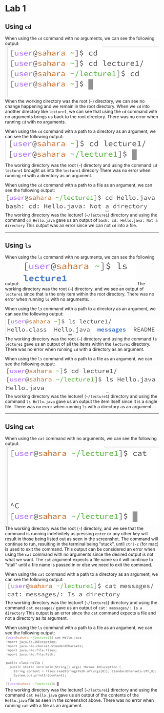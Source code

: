 # Lab 1

## Using `cd`
When using the `cd` command with no arguments, we can see the following output:
![Image](https://github.com/oowretep/cse15l-lab-reports/blob/main/cd%20no%20arg.png) 
When the working directory was the root (`~`) directory, we can see no change happening and we remain in the root directory.
When we `cd` into another directory like `lecture1`, we can see that using the `cd` command with no arguments brings us back to the root directory.
There was no error when running `cd` with no arguments.

When using the `cd` command with a path to a directory as an argument, we can see the following output:
![Image](https://github.com/oowretep/cse15l-lab-reports/blob/main/cd%20dir.png) 
The working directory was the root (`~`) directory and using the command `cd lecture1` brought us into the `lecture1` direcory
There was no error when running `cd` with a directory as an argument.

When using the `cd` command with a path to a file as an argument, we can see the following output:
![Image](https://github.com/oowretep/cse15l-lab-reports/blob/main/cd%20file.png) 
The working directory was the lecture1 (`~/lecture1`) directory and using the command `cd Hello.java` gave us an output of `bash: cd: Hello.java: Not a directory`
This output was an error since we can not `cd` into a file.

---

## Using `ls`
When using the `ls` command with no arguments, we can see the following output:
![Image](https://github.com/oowretep/cse15l-lab-reports/blob/main/ls%20no%20arg.png)
The working directory was the root (`~`) directory, and we see an output of `lecture1` since that is the only item within the root directory. 
There was no error when running `ls` with no arguments.

When using the `ls` command with a path to a directory as an argument, we can see the following output:
![Image](https://github.com/oowretep/cse15l-lab-reports/blob/main/ls%20dir.png) 
The working directory was the root (`~`) directory and using the command `ls lecture1` gave us an output of all the items within the `lecture1` directory.
There was no error when running `cd` with a directory as an argument.

When using the `ls` command with a path to a file as an argument, we can see the following output:
![Image](https://github.com/oowretep/cse15l-lab-reports/blob/main/ls%20file.png) 
The working directory was the lecture1 (`~/lecture1`) directory and using the command `ls Hello.java` gave us an output the item itself since it is a single file.
There was no error when running `ls` with a directory as an argument.

---

## Using `cat`
When using the `cat` command with no arguments, we can see the following output:
![Image](https://github.com/oowretep/cse15l-lab-reports/blob/main/cat%20no%20arg.png)
The working directory was the root (`~`) directory, and we see that the command is running indefinitely as pressing `enter` or any other key will result in those being listed out as seen in the screenshot. The command will continue to run, resulting in the terminal being "stuck", until `ctrl-c` (for mac) is used to exit the command. 
This output can be considered an error when using the `cat` command with no arguments since the desired output is not what we want. The `cat` argument expects a file name so it will continue to "stall" until a file name is passed in or else we need to exit the command.

When using the `cat` command with a path to a directory as an argument, we can see the following output:
![Image](https://github.com/oowretep/cse15l-lab-reports/blob/main/cat%20dir.png) 
The working directory was the lecture1 (`~/lecture1`) directory and using the command `cat messages/` gave us an output of `cat: messages/: Is a directory`
This output is an error since the `cat` command expects a file and not a directory as its argument.

When using the `ls` command with a path to a file as an argument, we can see the following output:
![Image](https://github.com/oowretep/cse15l-lab-reports/blob/main/cat%20file.png) 
The working directory was the lecture1 (`~/lecture1`) directory and using the command `cat Hello.java` gave us an output of the contents of the `Hello.java` file as seen in the screenshot above.
There was no error when running `cat` with a file as an argument.
